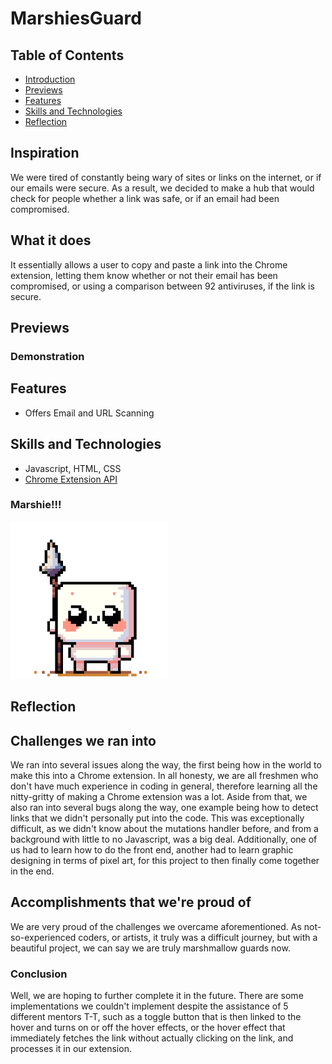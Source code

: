 # MarshiesGuard


## Table of Contents
- [Introduction](#Inspiration)
- [Previews](#Previews)
- [Features](#Features)
- [Skills and Technologies](#Skills-and-Technologies)
- [Reflection](#Reflection)

## Inspiration
We were tired of constantly being wary of sites or links on the internet, or if our emails were secure. As a result, we decided to make a hub that would check for people whether a link was safe, or if an email had been compromised.

## What it does
It essentially allows a user to copy and paste a link into the Chrome extension, letting them know whether or not their email has been compromised, or using a comparison between 92 antiviruses, if the link is secure.

## Previews
### Demonstration


## Features
- Offers Email and URL Scanning


## Skills and Technologies
- Javascript, HTML, CSS
- [Chrome Extension API](https://developer.chrome.com/docs/extensions/reference/api)


### Marshie!!!
<img src="images/MarshyFighting.gif" width=50%>

## Reflection
## Challenges we ran into
We ran into several issues along the way, the first being how in the world to make this into a Chrome extension. In all honesty, we are all freshmen who don't have much experience in coding in general, therefore learning all the nitty-gritty of making a Chrome extension was a lot. Aside from that, we also ran into several bugs along the way, one example being how to detect links that we didn't personally put into the code. This was exceptionally difficult, as we didn't know about the mutations handler before, and from a background with little to no Javascript, was a big deal. Additionally, one of us had to learn how to do the front end, another had to learn graphic designing in terms of pixel art, for this project to then finally come together in the end.

## Accomplishments that we're proud of
We are very proud of the challenges we overcame aforementioned. As not-so-experienced coders, or artists, it truly was a difficult journey, but with a beautiful project, we can say we are truly marshmallow guards now.

### Conclusion
Well, we are hoping to further complete it in the future. There are some implementations we couldn't implement despite the assistance of 5 different mentors T-T, such as a toggle button that is then linked to the hover and turns on or off the hover effects, or the hover effect that immediately fetches the link without actually clicking on the link, and processes it in our extension.
